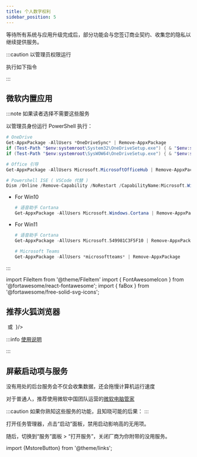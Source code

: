 ```yaml
---
title: 个人数字权利
sidebar_position: 5
---
```


等待所有系统与应用升级完成后，部分功能会与您签订商业契约、收集您的隐私以继续提供服务。

:::caution 以管理员权限运行

执行如下指令

:::

## 微软内置应用

:::note 如果读者选择不需要这些服务

以管理员身份运行 PowerShell 执行：

```powershell
# OneDrive
Get-AppxPackage -AllUsers *OneDriveSync* | Remove-AppxPackage
if (Test-Path "$env:systemroot\System32\OneDriveSetup.exe") { & "$env:systemroot\System32\OneDriveSetup.exe" /uninstall }
if (Test-Path "$env:systemroot\SysWOW64\OneDriveSetup.exe") { & "$env:systemroot\SysWOW64\OneDriveSetup.exe" /uninstall }

# Office 引导
Get-AppxPackage -AllUsers Microsoft.MicrosoftOfficeHub | Remove-AppxPackage

# Powershell ISE ( VSCode 代替 )
Dism /Online /Remove-Capability /NoRestart /CapabilityName:Microsoft.Windows.PowerShell.ISE

```

- For Win10

  ```powershell
  # 语音助手 Cortana
  Get-AppxPackage -AllUsers Microsoft.Windows.Cortana | Remove-AppxPackage

  ```

- For Win11

  ```powershell
  # 语音助手 Cortana
  Get-AppxPackage -AllUsers Microsoft.549981C3F5F10 | Remove-AppxPackage

  # Microsoft Teams
  Get-AppxPackage -AllUsers *microsoftteams* | Remove-AppxPackage

  ```

:::

import FileItem from '@theme/FileItem'
import { FontAwesomeIcon } from '@fortawesome/react-fontawesome';
import { faBox } from '@fortawesome/free-solid-svg-icons';

## 推荐火狐浏览器

<MstoreButton id="9NZVDKPMR9RD" name="从商店安装" />
&nbsp;或&nbsp;
<FileItem name="下载安装包" path="https://download.mozilla.org/?product=firefox-latest-ssl&os=win64&lang=zh-CN" button icon={<FontAwesomeIcon icon={faBox} />}/>

:::info [使用说明](/docs/goodsoft/browser/firefox)

:::

## 屏蔽启动项与服务

没有用处的后台服务会不仅会收集数据，还会拖慢计算机运行速度

对于普通人，推荐使用微软中国团队运营的[微软电脑管家](https://aka.ms/GetPCManagerOFL)

:::caution 如果你熟知这些服务的功能，且知晓可能的后果：
:::

打开任务管理器，点击“启动”面板，禁用启动影响高的无用项。

随后，切换到“服务”面板 > “打开服务”，关闭厂商为你附带的没用服务。

import {MstoreButton} from '@theme/links';
